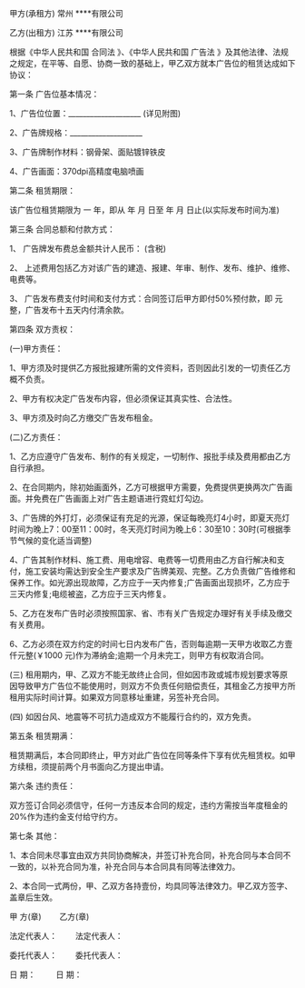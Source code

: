 
 


甲方(承租方)
常州
****有限公司


乙方(出租方)
江苏
****有限公司


根据《中华人民共和国
合同法
》、《中华人民共和国
广告法
》及其他法律、法规之规定，在平等、自愿、协商一致的基础上，甲乙双方就本广告位的租赁达成如下协议：


第一条 广告位基本情况：


1、广告位位置：____________________ (详见附图)


2、广告牌规格：____________________


3、广告牌制作材料：钢骨架、面贴镀锌铁皮


4、广告画面：370dpi高精度电脑喷画


第二条 租赁期限：


该广告位租赁期限为 一 年，即从 年 月 日至 年 月 日止(以实际发布时间为准)


第三条 合同总额和付款方式：


1、 广告牌发布费总金额共计人民币： (含税)


2、 上述费用包括乙方对该广告的建造、报建、年审、制作、发布、维护、维修、电费等。


3、 广告发布费支付时间和支付方式：合同签订后甲方即付50%预付款，即 元整，广告发布十五天内付清余款。


第四条 双方责权：


(一)甲方责任：


1、甲方须及时提供乙方报批报建所需的文件资料，否则因此引发的一切责任乙方概不负责。


2、甲方有权决定广告发布内容，但必须保证其真实性、合法性。


3、甲方须及时向乙方缴交广告发布租金。


(二)乙方责任：


1、乙方应遵守广告发布、制作的有关规定，一切制作、报批手续及费用都由乙方自行承担。


2、在合同期内，除初始画面外，乙方可根据甲方需要，免费提供更换两次广告画面。并免费在广告画面上对广告主题语进行霓虹灯勾边。


3、广告牌的外打灯，必须保证有充足的光源，保证每晚亮灯4小时，即夏天亮灯时间为晚上7：00至11：00时，冬天亮灯时间为晚上6：30至10：30时(可根据季节气候的变化适当调整)


4、广告其制作材料、施工费、用电增容、电费等一切费用由乙方自行解决和支付，施工安装均需达到安全生产要求及广告牌美观、完整。乙方负责做广告维修和保养工作。如光源出现故障，乙方应于一天内修复;广告画面出现损坏，乙方应于三天内修复;电缆被盗，乙方应于三天内修复。


5、乙方在发布广告时必须按照国家、省、市有关广告规定办理好有关手续及缴交有关费用。


6、乙方必须在双方约定的时间七日内发布广告，否则每逾期一天甲方收取乙方壹仟元整(￥1000 元)作为滞纳金;逾期一个月未完工，则甲方有权取消合同。


(三) 租用期内，甲、乙双方不能无故终止合同，但如因市政或城市规划要求等原因导致甲方广告位不能使用时，则双方不负责任何赔偿责任，其租金乙方按甲方所租用实际时间计算。如果双方同意移址重建，另签补充合同。


(四) 如因台风、地震等不可抗力造成双方不能履行合约的，双方免责。


第五条 租赁期满：


租赁期满后，本合同即终止，甲方对此广告位在同等条件下享有优先租赁权。如甲方续租，须提前两个月书面向乙方提出申请。


第六条 违约责任：


双方签订合同必须信守，任何一方违反本合同的规定，违约方需按当年度租金的20%作为违约金支付给守约方。


第七条 其他：


1、本合同未尽事宜由双方共同协商解决，并签订补充合同，补充合同与本合同不一致的，以补充合同为准，补充合同与本合同具有同等法律效力。


2、本合同一式两份，甲、乙双方各持壹份，均具同等法律效力。甲乙双方签字、盖章后生效。


甲 方(章)　　       乙方(章)


法定代表人： 　　法定代表人：


委托代表人： 　　委托代表人：


日 期： 　　         日 期：
 


 

 
 
 
 
 
  


  
 

  


  


  
 
 
 
 

